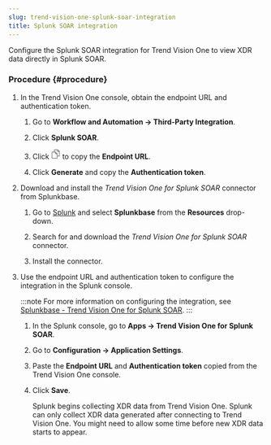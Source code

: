 ```yaml
---
slug: trend-vision-one-splunk-soar-integration
title: Splunk SOAR integration
---
```


Configure the Splunk SOAR integration for Trend Vision One to view XDR data directly in Splunk SOAR.

### Procedure {#procedure}

1.  In the Trend Vision One console, obtain the endpoint URL and authentication token.

    1.  Go to **Workflow and Automation → Third-Party Integration**.

    2.  Click **Splunk SOAR**.

    3.  Click ![](/images/dddna_summary_detection_copy=GUID-4DE35BE5-57A5-4919-BF9C-5EC95F9CA8FD=1=en-us=Low.webp) to copy the **Endpoint URL**.

    4.  Click **Generate** and copy the **Authentication token**.

2.  Download and install the *Trend Vision One for Splunk SOAR* connector from Splunkbase.

    1.  Go to [Splunk](https://www.splunk.com) and select **Splunkbase** from the **Resources** drop-down.

    2.  Search for and download the *Trend Vision One for Splunk SOAR* connector.

    3.  Install the connector.

3.  Use the endpoint URL and authentication token to configure the integration in the Splunk console.

    :::note
    For more information on configuring the integration, see [Splunkbase - Trend Vision One for Splunk SOAR](https://splunkbase.splunk.com/app/6569).
    :::

    1.  In the Splunk console, go to **Apps → Trend Vision One for Splunk SOAR**.

    2.  Go to **Configuration → Application Settings**.

    3.  Paste the **Endpoint URL** and **Authentication token** copied from the Trend Vision One console.

    4.  Click **Save**.

        Splunk begins collecting XDR data from Trend Vision One. Splunk can only collect XDR data generated after connecting to Trend Vision One. You might need to allow some time before new XDR data starts to appear.
